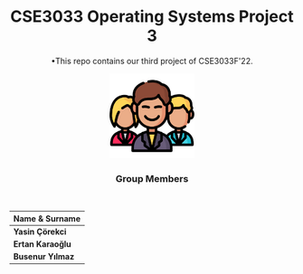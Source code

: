

<div align="center" >

# CSE3033 Operating Systems Project 3
•This repo contains our third project of CSE3033F'22.
  
<img src="/icons/man.png" width="150">

<br>

### **Group Members**
<br>

   | Name & Surname  |
|---|
|**Yasin Çörekci**|
|**Ertan Karaoğlu**|
|**Busenur Yılmaz**|

